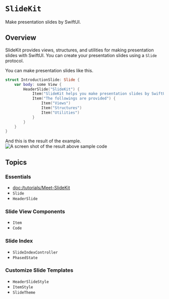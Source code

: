 # ``SlideKit``

Make presentation slides by SwiftUI.

## Overview

SlideKit provides views, structures, and utilities for making presentation slides with SwiftUI.
You can create your presentation slides using a ``Slide`` protocol.

You can make presentation slides like this.
```swift
struct IntroductionSlide: Slide {
    var body: some View {
        HeaderSlide("SlideKit") {
            Item("SlideKit helps you make presentation slides by SwiftUI")
            Item("The followings are provided") {
                Item("Views")
                Item("Structures")
                Item("Utilities")
            }
        }
    }
}
```
And this is the result of the example.
![A screen shot of the result above sample code](IntroductionSlide.png)

## Topics

### Essentials

- <doc:/tutorials/Meet-SlideKit>
- ``Slide``
- ``HeaderSlide``

### Slide View Components

- ``Item``
- ``Code``

### Slide Index

- ``SlideIndexController``
- ``PhasedState``

### Customize Slide Templates

- ``HeaderSlideStyle``
- ``ItemStyle`` 
- ``SlideTheme``

